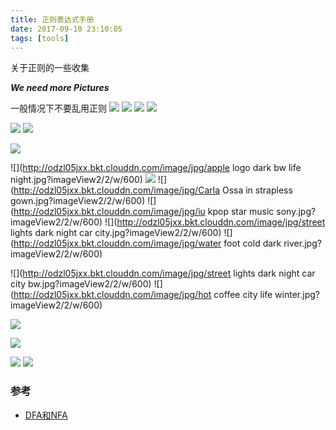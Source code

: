 ```yaml
---
title: 正则表达式手册
date: 2017-09-10 23:10:05
tags: [tools]
---
```


关于正则的一些收集


<!--more-->

***We need more Pictures***

一般情况下不要乱用正则
![](http://odzl05jxx.bkt.clouddn.com/image/jpg/bee-getting-the-pollen-wallpaper-538358eb5d5a3.jpg?imageView2/2/w/600)
![](http://odzl05jxx.bkt.clouddn.com/image/jpg/scenery151110067848.jpg?imageView2/2/w/600)
![](http://odzl05jxx.bkt.clouddn.com/image/jpg/scenery1511100718415.jpg?imageView2/2/w/600)
![](http://odzl05jxx.bkt.clouddn.com/image/jpg/fresh-sparkle-dew-drops-on-red-flower-wallpaper-53861cf580909.jpg?imageView2/2/w/600)



![](http://odzl05jxx.bkt.clouddn.com/image/jpg/1513521515888.jpg?imageView2/2/w/600)
![](http://odzl05jxx.bkt.clouddn.com/image/jpg/1513521557303.jpg?imageView2/2/w/600)

![](http://odzl05jxx.bkt.clouddn.com/image/jpg/1513521623756.jpg?imageView2/2/w/600)

![](http://odzl05jxx.bkt.clouddn.com/image/jpg/apple logo dark bw life night.jpg?imageView2/2/w/600)
![](http://odzl05jxx.bkt.clouddn.com/image/jpg/black-mountains.jpg?imageView2/2/w/600)
![](http://odzl05jxx.bkt.clouddn.com/image/jpg/Carla Ossa in strapless gown.jpg?imageView2/2/w/600)
![](http://odzl05jxx.bkt.clouddn.com/image/jpg/iu kpop star music sony.jpg?imageView2/2/w/600)
![](http://odzl05jxx.bkt.clouddn.com/image/jpg/street lights dark night car city.jpg?imageView2/2/w/600)
![](http://odzl05jxx.bkt.clouddn.com/image/jpg/water foot cold dark river.jpg?imageView2/2/w/600)

![](http://odzl05jxx.bkt.clouddn.com/image/jpg/street lights dark night car city bw.jpg?imageView2/2/w/600)
![](http://odzl05jxx.bkt.clouddn.com/image/jpg/hot coffee city life winter.jpg?imageView2/2/w/600)

![](http://odzl05jxx.bkt.clouddn.com/image/jpg/scenery1511100729187.jpg?imageView2/2/w/600)






![](http://odzl05jxx.bkt.clouddn.com/image/jpg/scenery151110074347.jpg?imageView2/2/w/600)

![](http://odzl05jxx.bkt.clouddn.com/image/jpg/scenery1511100746620.jpg?imageView2/2/w/600)
![](http://odzl05jxx.bkt.clouddn.com/image/jpg/sceneryd15ddf2ba4fb7b5f4e51dfa6cb74cb70.jpg?imageView2/2/w/600)

### 参考
- [DFA和NFA](http://www.importnew.com/26560.html)
